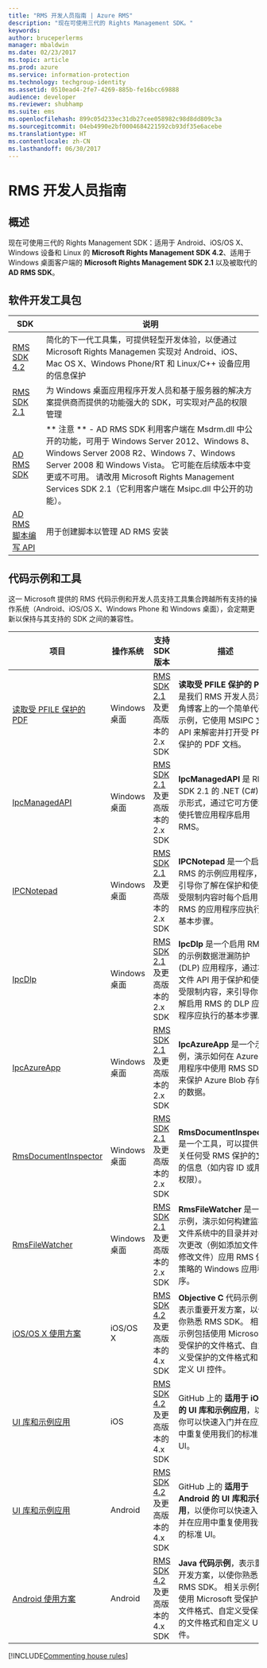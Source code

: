 ```yaml
---
title: "RMS 开发人员指南 | Azure RMS"
description: "现在可使用三代的 Rights Management SDK。"
keywords: 
author: bruceperlerms
manager: mbaldwin
ms.date: 02/23/2017
ms.topic: article
ms.prod: azure
ms.service: information-protection
ms.technology: techgroup-identity
ms.assetid: 0510ead4-2fe7-4269-885b-fe16bcc69888
audience: developer
ms.reviewer: shubhamp
ms.suite: ems
ms.openlocfilehash: 899c05d233ec31db27cee058982c98d8dd809c3a
ms.sourcegitcommit: 04eb4990e2bf0004684221592cb93df35e6acebe
ms.translationtype: HT
ms.contentlocale: zh-CN
ms.lasthandoff: 06/30/2017
---
```

# <a name="rms-developers-guide"></a>RMS 开发人员指南

## <a name="overview"></a>概述 ##
现在可使用三代的 Rights Management SDK：适用于 Android、iOS/OS X、Windows 设备和 Linux 的 **Microsoft Rights Management SDK 4.2**、适用于 Windows 桌面客户端的 **Microsoft Rights Management SDK 2.1** 以及被取代的 **AD RMS SDK**。

## <a name="software-development-kits"></a>软件开发工具包 ##
| SDK | 说明 |
|------|---------|
| [RMS SDK 4.2](active-directory-rights-management-services-multi-platform-thin-client-sdk-portal.md) | 简化的下一代工具集，可提供轻型开发体验，以便通过 Microsoft Rights Managemen 实现对 Android、iOS、Mac OS X、Windows Phone/RT 和 Linux/C++ 设备应用的信息保护 |
| [RMS SDK 2.1](microsoft-information-protection-and-control-client-portal.md) | 为 Windows 桌面应用程序开发人员和基于服务器的解决方案提供商而提供的功能强大的 SDK，可实现对产品的权限管理|
|[AD RMS SDK]()|** 注意 ** - AD RMS SDK 利用客户端在 Msdrm.dll 中公开的功能，可用于 Windows Server 2012、Windows 8、Windows Server 2008 R2、Windows 7、Windows Server 2008 和 Windows Vista。 它可能在后续版本中变更或不可用。 请改用 Microsoft Rights Management Services SDK 2.1（它利用客户端在 Msipc.dll 中公开的功能）。|
|[AD RMS 脚本编写 API]()| 用于创建脚本以管理 AD RMS 安装|

## <a name="code-samples-and-tools"></a>代码示例和工具 ##
这一 Microsoft 提供的 RMS 代码示例和开发人员支持工具集合跨越所有支持的操作系统（Android、iOS/OS X、Windows Phone 和 Windows 桌面），会定期更新以保持与其支持的 SDK 之间的兼容性。

| 项目 | 操作系统 | 支持 SDK 版本 | 描述 |
|------|------------------|------------------------|-------------|
| [读取受 PFILE 保护的 PDF](https://blogs.msdn.microsoft.com/rms/2015/11/09/reading-a-pfile-protected-pdf/) | Windows 桌面| [RMS SDK 2.1](microsoft-information-protection-and-control-client-portal.md) 及更高版本的 2.x SDK | **读取受 PFILE 保护的 PDF** 是我们 RMS 开发人员活动角博客上的一个简单代码示例，它使用 MSIPC 文件 API 来解密并打开受 PFILE 保护的 PDF 文档。|
| [IpcManagedAPI](https://github.com/Azure-Samples/active-directory-dotnet-rms) | Windows 桌面 | [RMS SDK 2.1](microsoft-information-protection-and-control-client-portal.md) 及更高版本的 2.x SDK | **IpcManagedAPI** 是 RMS SDK 2.1 的 .NET (C#) 表示形式，通过它可方便地使托管应用程序启用 RMS。|
| [IPCNotepad](https://code.msdn.microsoft.com/ipcnotepad-sample-f67dae80) | Windows 桌面 | [RMS SDK 2.1](microsoft-information-protection-and-control-client-portal.md) 及更高版本的 2.x SDK| **IPCNotepad** 是一个启用 RMS 的示例应用程序，可引导你了解在保护和使用受限制内容时每个启用 RMS 的应用程序应执行的基本步骤。|
| [IpcDlp](https://github.com/Azure-Samples/active-directory-dotnet-rms)|Windows 桌面|[RMS SDK 2.1](microsoft-information-protection-and-control-client-portal.md) 及更高版本的 2.x SDK|**IpcDlp** 是一个启用 RMS 的示例数据泄漏防护 (DLP) 应用程序，通过将文件 API 用于保护和使用受限制内容，来引导你了解启用 RMS 的 DLP 应用程序应执行的基本步骤。|
| [IpcAzureApp](https://github.com/Azure-Samples/active-directory-dotnet-rms) | Windows 桌面|[RMS SDK 2.1](microsoft-information-protection-and-control-client-portal.md) 及更高版本的 2.x SDK|**IpcAzureApp** 是一个示例，演示如何在 Azure 应用程序中使用 RMS SDK 来保护 Azure Blob 存储中的数据。|
| [RmsDocumentInspector](https://github.com/Azure-Samples/active-directory-dotnet-rms) | Windows 桌面|[RMS SDK 2.1](microsoft-information-protection-and-control-client-portal.md) 及更高版本的 2.x SDK|**RmsDocumentInspector** 是一个工具，可以提供有关任何受 RMS 保护的文件的信息（如内容 ID 或用户权限）。|
| [RmsFileWatcher](https://github.com/Azure-Samples/active-directory-dotnet-rms) | Windows 桌面|[RMS SDK 2.1](microsoft-information-protection-and-control-client-portal.md) 及更高版本的 2.x SDK|**RmsFileWatcher** 是一个示例，演示如何构建监视文件系统中的目录并对每次更改（例如添加文件或修改文件）应用 RMS 保护策略的 Windows 应用程序。|
| [iOS/OS X 使用方案](https://msdn.microsoft.com/library/dn758307(v=vs.85).aspx) |iOS/OS X|[RMS SDK 4.2](active-directory-rights-management-services-multi-platform-thin-client-sdk-portal.md) 及更高版本的 4.x SDK|**Objective C** 代码示例，表示重要开发方案，以使你熟悉 RMS SDK。 相关示例包括使用 Microsoft 受保护的文件格式、自定义受保护的文件格式和自定义 UI 控件。|
| [UI 库和示例应用](https://github.com/AzureAD/rms-sdk-ui-for-ios) |iOS|[RMS SDK 4.2](active-directory-rights-management-services-multi-platform-thin-client-sdk-portal.md) 及更高版本的 4.x SDK|GitHub 上的 **适用于 iOS 的 UI 库和示例应用**，以便你可以快速入门并在应用中重复使用我们的标准 UI。|
| [UI 库和示例应用](https://github.com/AzureAD/rms-sdk-ui-for-android) |Android|[RMS SDK 4.2](active-directory-rights-management-services-multi-platform-thin-client-sdk-portal.md) 及更高版本的 4.x SDK|GitHub 上的 **适用于 Android 的 UI 库和示例应用**，以便你可以快速入门并在应用中重复使用我们的标准 UI。|
| [Android 使用方案](https://msdn.microsoft.com/en-us/library/dn758246(v=vs.85).aspx) |Android|[RMS SDK 4.2](active-directory-rights-management-services-multi-platform-thin-client-sdk-portal.md) 及更高版本的 4.x SDK|**Java 代码示例**，表示重要开发方案，以使你熟悉 RMS SDK。 相关示例包括使用 Microsoft 受保护的文件格式、自定义受保护的文件格式和自定义 UI 控件。|

[!INCLUDE[Commenting house rules](../includes/houserules.md)]